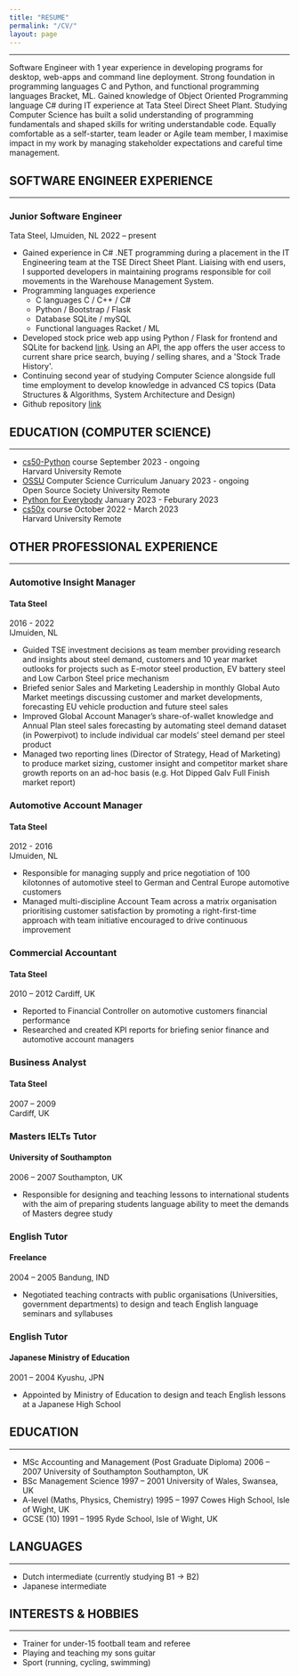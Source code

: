 ```yaml
---
title: "RESUME"
permalink: "/CV/"
layout: page
---
```


---  
Software Engineer with 1 year experience in developing programs for desktop, web-apps and command line deployment.  Strong foundation in programming languages C and Python, and functional programming languages Bracket, ML.  Gained knowledge of Object Oriented Programming language C# during IT experience at Tata Steel Direct Sheet Plant.  Studying Computer Science has built a solid understanding of programming fundamentals and shaped skills for writing understandable code. Equally comfortable as a self-starter, team leader or Agile team member, I maximise impact in my work by managing stakeholder expectations and careful time management.    
  
  
  
## SOFTWARE ENGINEER EXPERIENCE
***
### Junior Software Engineer
Tata Steel, IJmuiden, NL
2022 – present
  
- Gained experience in C# .NET programming during a placement in the IT Engineering team at the TSE Direct Sheet Plant.  Liaising with end users, I supported developers in maintaining programs responsible for coil movements in the Warehouse Management System.
- Programming languages experience
    - C languages C / C++ / C#
    - Python / Bootstrap / Flask
    - Database SQLite / mySQL
    - Functional languages Racket / ML
- Developed stock price web app using Python / Flask for frontend and SQLite for backend [link](https://github.com/code50/51285379/tree/main/finance). Using an API, the app offers the user access to current share price search, buying / selling shares, and a 'Stock Trade History'. 
- Continuing second year of studying Computer Science alongside full time employment to develop knowledge in advanced CS topics (Data Structures & Algorithms, System Architecture and Design)
- Github repository [link](https://github.com/code50/51285379)
  
  

  
## EDUCATION (COMPUTER SCIENCE)
---
+ [cs50-Python](https://cs50.harvard.edu/python/2022/) course							                          	September 2023 - ongoing  
  Harvard University										Remote  
+ [OSSU](https://github.com/ossu/computer-science) Computer Science Curriculum						            January 2023 - ongoing  
  Open Source Society University							Remote  
+ [Python for Everybody](https://www.py4e.com/)                                                       January 2023 - Feburary 2023  
+ [cs50x](https://cs50.harvard.edu/x/2023/) course                                                    October 2022 - March 2023  
  Harvard University										                                                              Remote  
                                                                                        

   
## OTHER PROFESSIONAL EXPERIENCE
***

### Automotive Insight Manager
#### Tata Steel

2016 - 2022   
IJmuiden, NL  
+ Guided TSE investment decisions as team member providing research and insights about steel demand, customers and 10 year market outlooks  for projects such as E-motor steel production, EV battery steel and Low Carbon Steel price mechanism
+ Briefed senior Sales and Marketing Leadership in monthly Global Auto Market meetings discussing customer and market developments, forecasting EU vehicle production and future steel sales
+ Improved Global Account Manager’s share-of-wallet knowledge and Annual Plan steel sales forecasting by automating steel demand dataset (in Powerpivot) to include individual car models’ steel demand per steel product
+ Managed two reporting lines (Director of Strategy, Head of Marketing) to produce market sizing, customer insight and competitor market share growth reports on an ad-hoc basis (e.g. Hot Dipped Galv Full Finish market report)
  
  
  
### Automotive Account Manager              						
#### Tata Steel
2012 - 2016  
IJmuiden, NL
  
+ Responsible for managing supply and price negotiation of 100 kilotonnes of automotive steel to German and Central Europe automotive customers 
+ Managed multi-discipline Account Team across a matrix organisation prioritising customer satisfaction by promoting a right-first-time approach with team initiative encouraged to drive continuous improvement
  
  
### Commercial Accountant								
#### Tata Steel
2010 – 2012
Cardiff, UK
  
+ Reported to Financial Controller on automotive customers financial performance  
+ Researched and created KPI reports for briefing senior finance and automotive account managers
    
  
### Business Analyst									
#### Tata Steel
2007 – 2009							
Cardiff, UK
  
  
### Masters IELTs Tutor								
#### University of Southampton							
2006 – 2007
Southampton, UK
  
+ Responsible for designing and teaching lessons to international students with the aim of preparing  students language ability to meet the demands of Masters degree study
  
  
### English Tutor									
#### Freelance			 							
2004 – 2005
Bandung, IND
  
+ Negotiated teaching contracts with public organisations (Universities, government departments) to design and teach English language seminars and syllabuses
  
  
### English Tutor									
#### Japanese Ministry of Education							
2001 – 2004
Kyushu, JPN
  
+ Appointed by Ministry of Education to design and teach English lessons at a Japanese High School    
  
  
## EDUCATION
---
+ MSc Accounting and Management (Post Graduate Diploma)				2006 – 2007
University of Southampton							Southampton, UK
+ BSc Management Science								1997 – 2001
University of Wales, Swansea, UK
+ A-level (Maths, Physics, Chemistry)							1995 – 1997
Cowes High School, Isle of Wight, UK
+ GCSE (10)										1991 –  1995
Ryde School, Isle of Wight, UK
  
  
## LANGUAGES
---
+ Dutch intermediate (currently studying B1 -> B2) 						
+ Japanese intermediate			
  
  
## INTERESTS & HOBBIES
---
+ Trainer for under-15 football team and referee
+ Playing and teaching my sons guitar 
+ Sport (running, cycling, swimming) 
  
  
  
  
